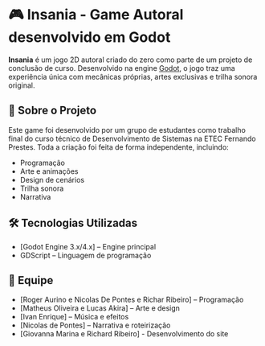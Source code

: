 # 🎮 Insania - Game Autoral desenvolvido em Godot

**Insania** é um jogo 2D autoral criado do zero como parte de um projeto de conclusão de curso. Desenvolvido na engine [Godot](https://godotengine.org/), o jogo traz uma experiência única com mecânicas próprias, artes exclusivas e trilha sonora original.

## 📌 Sobre o Projeto

Este game foi desenvolvido por um grupo de estudantes como trabalho final do curso técnico de Desenvolvimento de Sistemas na ETEC Fernando Prestes. Toda a criação foi feita de forma independente, incluindo:

- Programação
- Arte e animações
- Design de cenários
- Trilha sonora
- Narrativa

## 🛠️ Tecnologias Utilizadas

- [Godot Engine 3.x/4.x] – Engine principal
- GDScript – Linguagem de programação

## 👥 Equipe

- [Roger Aurino e Nicolas De Pontes e Richar Ribeiro] – Programação
- [Matheus Oliveira e Lucas Akira] – Arte e design
- [Ivan Enrique] – Música e efeitos
- [Nicolas de Pontes] – Narrativa e roteirização
- [Giovanna Marina e Richard Ribeiro] - Desenvolvimento do site


